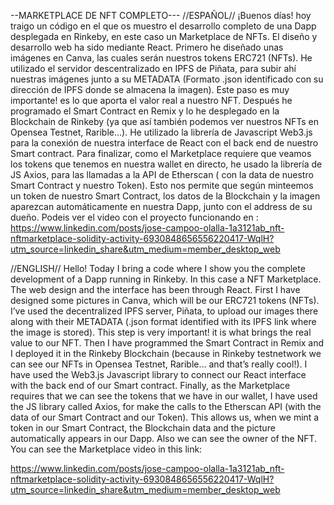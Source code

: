 --MARKETPLACE DE NFT COMPLETO---
//ESPAÑOL//
¡Buenos días! hoy traigo un código en el que os muestro el desarrollo completo de una Dapp desplegada en Rinkeby, en este caso un Marketplace de NFTs. El diseño y desarrollo web ha sido mediante React. Primero he diseñado unas imágenes en Canva, las cuales serán nuestros tokens ERC721 (NFTs). He utilizado el servidor descentralizado en IPFS de Piñata, para subir ahí nuestras imágenes junto a su METADATA (Formato .json identificado con su dirección de IPFS donde se almacena la imagen). Este paso es muy importante! es lo que aporta el valor real a nuestro NFT. Después he programado el Smart Contract en Remix y lo he desplegado en la Blockchain de Rinkeby (ya que así también podemos ver nuestros NFTs en Opensea Testnet, Rarible…).
He utilizado la librería de Javascript Web3.js para la conexión de nuestra interface de React con el back end de nuestro Smart contract. Para finalizar, como el Marketplace requiere que veamos los tokens que tenemos en nuestra wallet en directo, he usado la librería de JS Axios, para las llamadas a la API de Etherscan ( con la data de nuestro Smart Contract y nuestro Token). Esto nos permite que según minteemos un token de nuestro Smart Contract, los datos de la Blockchain y la imagen aparezcan automáticamente en nuestra Dapp, junto con el address de su dueño.
Podeis ver el video con el proyecto funcionando en : 
https://www.linkedin.com/posts/jose-campoo-olalla-1a3121ab_nft-nftmarketplace-solidity-activity-6930848656556220417-WqlH?utm_source=linkedin_share&utm_medium=member_desktop_web

//ENGLISH//
Hello! Today I bring a code where I show you the complete development of a Dapp running in Rinkeby. In this case a NFT Marketplace. The web design and the interface has been through React. First I have designed some pictures in Canva, which will be our ERC721 tokens (NFTs). I’ve used the decentralized IPFS server, Piñata, to upload our images there along with their METADATA (.json format identified with its IPFS link where the image is stored). This step is very important! it is what brings the real value to our NFT. Then I have programmed the Smart Contract in Remix and I deployed it in the Rinkeby Blockchain (because in Rinkeby testnetwork we can see our NFTs in Opensea Testnet, Rarible… and that’s really cool!). I have used the Web3.js Javascript library to connect our React interface with the back end of our Smart contract. Finally, as the Marketplace requires that we can see the tokens that we have in our wallet, I have used the JS library called Axios, for make the calls to the Etherscan API (with the data of our Smart Contract and our Token). This allows us, when we mint a token in our Smart Contract, the Blockchain data and the picture automatically appears in our Dapp. Also we can see the owner of the NFT.
You can see the Marketplace video in this link:

https://www.linkedin.com/posts/jose-campoo-olalla-1a3121ab_nft-nftmarketplace-solidity-activity-6930848656556220417-WqlH?utm_source=linkedin_share&utm_medium=member_desktop_web
